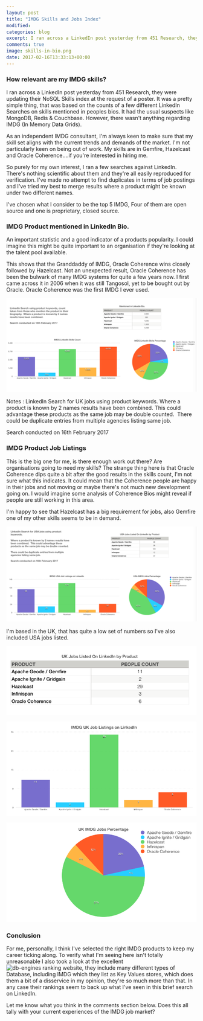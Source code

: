```yaml
---
layout: post
title: "IMDG Skills and Jobs Index"
modified:
categories: blog
excerpt: I ran across a LinkedIn post yesterday from 451 Research, they were updating their NoSQL Skills index at the request of a poster.  It was a pretty simple thing, that was based on the counts of a few different LinkedIn Searches on skills mentioned in peoples bios.  It had the usual suspects like MongoDB, Redis & Couchbase.  However, there wasn't anything regarding IMDG (In Memory Data Grids). 
comments: true
image: skills-in-bio.png
date: 2017-02-16T13:33:13+00:00
---
```


### How relevant are my IMDG skills?

I ran across a LinkedIn post yesterday from 451 Research, they were updating their NoSQL Skills index at the request of a poster.  It was a pretty simple thing, that was based on the counts of a few different LinkedIn Searches on skills mentioned in peoples bios.  It had the usual suspects like MongoDB, Redis & Couchbase.  However, there wasn't anything regarding IMDG (In Memory Data Grids). 

As an independent IMDG consultant, I'm always keen to make sure that my skill set aligns with the current trends and demands of the market.  I'm not particularly keen on being out of work.  My skills are in Gemfire, Hazelcast and Oracle Coherence....if you're interested in hiring me. 

So purely for my own interest, I ran a few searches against LinkedIn.  There's nothing scientific about them and they're all easily reproduced for verification.  I've made no attempt to find duplicates in terms of job postings and I've tried my best to merge results where a product might be known under two different names.

I've chosen what I consider to be the top 5 IMDG, Four of them are open source and one is proprietary, closed source.

### IMDG Product mentioned in LinkedIn Bio.

An important statistic and a good indicator of a products popularity.  I could imagine this might be quite important to an organisation if they're looking at the talent pool available.

This shows that the Granddaddy of IMDG, Oracle Coherence wins closely followed by Hazelcast.  Not an unexpected result, Oracle Coherence has been the bulwark of many IMDG systems for quite a few years now.  I first came across it in 2006 when it was still Tangosol, yet to be bought out by Oracle.  Oracle Coherence was the first IMDG I ever used.

![IMDG Skills Count](/assets/img/skills-in-bio.png)

Notes : LinkedIn Search for UK jobs using product keywords. Where a product is known by 2 names results have been combined.  This could advantage these products as the same job may be double counted.
 There could be duplicate entries from multiple agencies listing same job.

Search conducted on 16th February 2017

### IMDG Product Job Listings

This is the big one for me, is there enough work out there? Are organisations going to need my skills?  The strange thing here is that Oracle Coherence dips quite a bit after the good results in the skills count,  I'm not sure what this indicates.  It could mean that the Coherence people are happy in their jobs and not moving or maybe there's not much new development going on. I would imagine some analysis of Coherence Bios might reveal if people are still working in this area.

I'm happy to see that Hazelcast has a big requirement for jobs, also Gemfire one of my other skills seems to be in demand.  

![USA IMDG Jobs](/assets/img/jobs-in-usa.png)

I'm based in the UK, that has quite a low set of numbers so I've also included USA jobs listed.

![UK IMDG Jobs](/assets/img/uk-jobs-count.png)

![UK IMDG Jobs](/assets/img/uk-jobs-bar-count.png)

![UK IMDG Jobs](/assets/img/uk-jobs-percentage.png)

### Conclusion

For me, personally, I think I've selected the right IMDG products to keep my career ticking along. To verify what I'm seeing here isn't totally unreasonable I also took a look at the excellent ![db-engines ranking website](http://db-engines.com/en/ranking), they include many different types of Database, including IMDG which they list as Key Values stores, which does them a bit of a disservice in my opinion, they're so much more than that.  In any case their rankings seem to back up what I've seen in this brief search on LinkedIn.

Let me know what you think in the comments section below.  Does this all tally with your current experiences of the IMDG job market?




